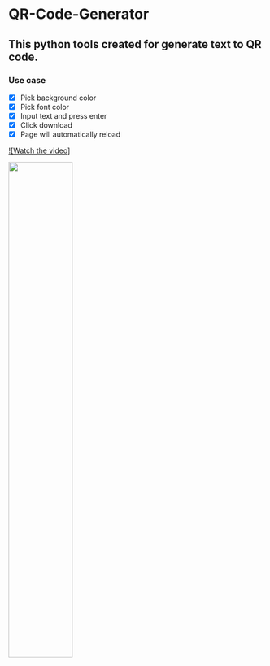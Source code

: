 # QR-Code-Generator

## This python tools created for generate text to QR code.

### Use case
- [x] Pick background color
- [x] Pick font color
- [x] Input text and press enter
- [x] Click download
- [x] Page will automatically reload

[![Watch the video]](https://youtu.be/AaQBsCmQpq0)

[<img src="https://i.ytimg.com/vi/Hc79sDi3f0U/maxresdefault.jpg" width="50%">](https://youtu.be/AaQBsCmQpq0")
